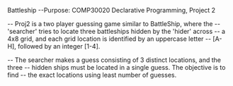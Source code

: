 Battleship
--Purpose: COMP30020 Declarative Programming, Project 2

-- Proj2 is a two player guessing game similar to BattleShip, where the
-- 'searcher' tries to locate three battleships hidden by the 'hider' across 
-- a 4x8 grid, and each grid location is identified by an uppercase letter
-- [A-H], followed by an integer [1-4]. 

-- The searcher makes a guess consisting of 3 distinct locations, and the three 
-- hidden ships must be located in a single guess. The objective is to find 
-- the exact locations using least number of guesses.  
